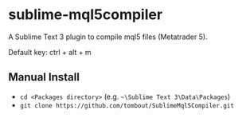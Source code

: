 # sublime-mql5compiler

A Sublime Text 3 plugin to compile mql5 files (Metatrader 5).

Default key: ctrl + alt + m

## Manual Install

- `cd <Packages directory>`   (e.g. `~\Sublime Text 3\Data\Packages`)
- `git clone https://github.com/tombout/SublimeMql5Compiler.git`